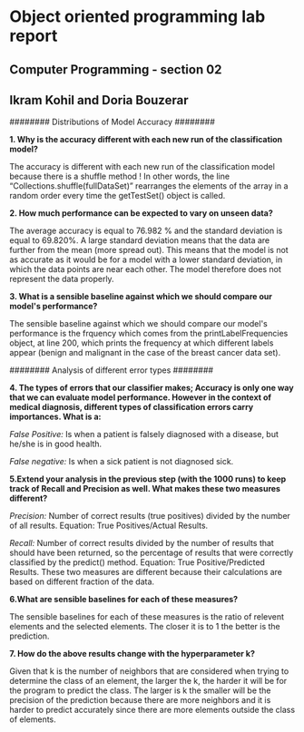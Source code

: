 ﻿# Object oriented programming lab report

## Computer Programming - section 02 

## Ikram Kohil and Doria Bouzerar

######## Distributions of Model Accuracy ########

**1. Why is the accuracy different with each new run of the classification model?** 


  The accuracy is different with each new run of the classification model because there is a shuffle method ! In other words, the line “Collections.shuffle(fullDataSet)”   rearranges the elements of the array in a random order every time the getTestSet() object is called. 


**2. How much performance can be expected to vary on unseen data?**
   
   The average accuracy is equal to 76.982 % and the standard deviation is equal to 69.820%. A large standard deviation means that the data are further from the mean (more spread out). This means that the model is not as accurate as it would be for a model with a lower standard deviation, in which the data points are near each other. The model therefore does not represent the data properly.   


**3. What is a sensible baseline against which we should compare our model's performance?**

  The sensible baseline against which we should compare our model's performance is the frquency  which comes from the  printLabelFrequencies object, at line 200, which prints the frequency at which different labels appear (benign and malignant in the case of the breast cancer data set).
     


######## Analysis of different error types ########


**4. The types of errors that our classifier makes; Accuracy is only one way that we can evaluate model performance. However in the context of medical diagnosis, different types of classification errors carry importances. 
What is a:**

   *False Positive:* Is when a patient is falsely diagnosed with a disease, but he/she is in good health.
   
   *False negative:* Is when a sick patient is not diagnosed sick.


**5.Extend your analysis in the previous step (with the 1000 runs) to keep track of Recall and Precision as well. What makes these two measures different?**


   *Precision:* Number of correct results (true positives) divided by the number of all results. Equation: True Positives/Actual Results.
   
   *Recall:* Number of correct results divided by the number of results that should have been returned, so the percentage of results that were correctly classified by the predict() method. Equation: True Positive/Predicted Results.
These two measures are different because their calculations are based on different fraction of the data. 


**6.What are sensible baselines for each of these measures?**


   The sensible baselines for each of these measures is the ratio of relevent elements and the selected elements. The closer it is to 1 the better is the prediction. 
     
     
**7. How do the above results change with the hyperparameter k?**


   Given that k is the number of neighbors that are considered when trying to determine the class of an element, the larger the k,  the harder it will be for the program to predict the class. The larger is k the smaller will be the precision of the prediction because there are more neighbors and it is harder to predict accurately since there are more elements outside the class of elements. 
